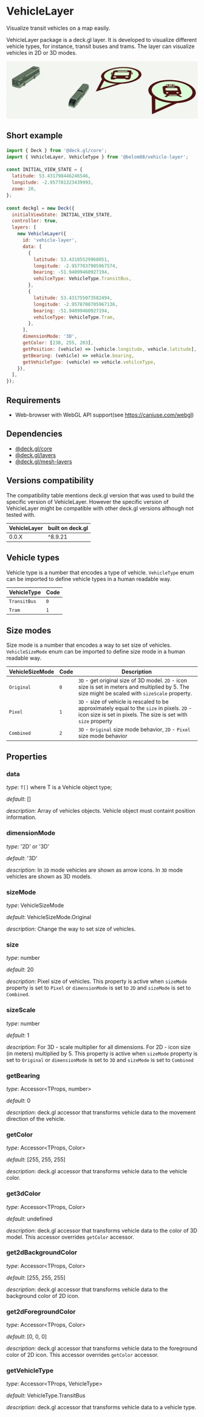 # VehicleLayer

Visualize transit vehicles on a map easily.

VehicleLayer package is a deck.gl layer. It is developed to visualize different vehicle types, for instance, transit buses and trams. The layer can visualize vehicles in 2D or 3D modes.

![Demo image](https://raw.githubusercontent.com/belom88/visgl/main/packages/vehicle-layer/images/demo.png)

## Short example

```javascript
import { Deck } from '@deck.gl/core';
import { VehicleLayer, VehicleType } from '@belom88/vehicle-layer';

const INITIAL_VIEW_STATE = {
  latitude: 53.431798446246546,
  longitude: -2.957781323439993,
  zoom: 20,
};

const deckgl = new Deck({
  initialViewState: INITIAL_VIEW_STATE,
  controller: true,
  layers: [
    new VehicleLayer({
      id: 'vehicle-layer',
      data: [
        {
          latitude: 53.43185529968051,
          longitude: -2.9577037905967574,
          bearing: -51.94099460927194,
          vehilceType: VehicleType.TransitBus,
        },
        {
          latitude: 53.431755073582494,
          longitude: -2.9578708705967136,
          bearing: -51.94099460927194,
          vehilceType: VehicleType.Tram,
        },
      ],
      dimensionMode: '3D',
      getColor: [238, 255, 203],
      getPosition: (vehicle) => [vehicle.longitude, vehicle.latitude],
      getBearing: (vehicle) => vehicle.bearing,
      getVehicleType: (vehicle) => vehicle.vehilceType,
    }),
  ],
});
```

## Requirements

- Web-browser with WebGL API support(see https://caniuse.com/webgl)

## Dependencies

- [@deck.gl/core](https://www.npmjs.com/package/@deck.gl/core)
- [@deck.gl/layers](https://www.npmjs.com/package/@deck.gl/layers)
- [@deck.gl/mesh-layers](https://www.npmjs.com/package/@deck.gl/mesh-layers)

## Versions compatibility

The compatibility table mentions deck.gl version that was used to build the specific version of VehicleLayer. However the specific version of VehicleLayer might be compatible with other deck.gl versions although not tested with.

| VehicleLayer | built on deck.gl |
| ------------ | ---------------- |
| 0.0.X        | ^8.9.21          |

## Vehicle types

Vehicle type is a number that encodes a type of vehicle. `VehicleType` enum can be imported to define vehicle types in a human readable way.

| VehicleType  | Code |
| ------------ | ---- |
| `TransitBus` | `0`  |
| `Tram`       | `1`  |

## Size modes

Size mode is a number that encodes a way to set size of vehicles. `VehicleSizeMode` enum can be imported to define size mode in a human readable way.

| VehicleSizeMode | Code | Description                                                                                                                                                   |
| --------------- | ---- | ------------------------------------------------------------------------------------------------------------------------------------------------------------- |
| `Original`      | `0`  | `3D` - get original size of 3D model. `2D` - icon size is set in meters and multiplied by 5. The size might be scaled with `sizeScale` property.              |
| `Pixel`         | `1`  | `3D` - size of vehicle is rescaled to be approximately equal to the `size` in pixels. `2D` - icon size is set in pixels. The size is set with `size` property |
| `Combined`      | `2`  | `3D` - `Original` size mode behavior, `2D` - `Pixel` size mode behavior                                                                                       |

## Properties

### data

_type_: `T[]` where T is a Vehicle object type;

_default_: []

_description_: Array of vehicles objects. Vehicle object must containt position information.

### dimensionMode

_type_: '2D' or '3D'

_default_: '3D'

_description_: In `2D` mode vehicles are shown as arrow icons. In `3D` mode vehicles are shown as 3D models.

### sizeMode

_type_: VehicleSizeMode

_default_: VehicleSizeMode.Original

_description_: Change the way to set size of vehicles.

### size

_type_: number

_default_: 20

_description_: Pixel size of vehicles. This property is active when `sizeMode` property is set to `Pixel` or `dimensionMode` is set to `2D` and `sizeMode` is set to `Combined`.

### sizeScale

_type_: number

_default_: 1

_description_: For 3D - scale multiplier for all dimensions. For 2D - icon size (in meters) multiplied by 5. This property is active when `sizeMode` property is set to `Original` or `dimensionMode` is set to `3D` and `sizeMode` is set to `Combined`

### getBearing

_type_: Accessor<TProps, number>

_default_: 0

_description_: deck.gl accessor that transforms vehicle data to the movement direction of the vehicle.

### getColor

_type_: Accessor<TProps, Color>

_default_: [255, 255, 255]

_description_: deck.gl accessor that transforms vehicle data to the vehicle color.

### get3dColor

_type_: Accessor<TProps, Color>

_default_: undefined

_description_: deck.gl accessor that transforms vehicle data to the color of 3D model. This accessor overrides `getColor` accessor.

### get2dBackgroundColor

_type_: Accessor<TProps, Color>

_default_: [255, 255, 255]

_description_: deck.gl accessor that transforms vehicle data to the background color of 2D icon.

### get2dForegroundColor

_type_: Accessor<TProps, Color>

_default_: [0, 0, 0]

_description_: deck.gl accessor that transforms vehicle data to the foreground color of 2D icon. This accessor overrides `getColor` accessor.

### getVehicleType

_type_: Accessor<TProps, VehicleType>

_default_: VehicleType.TransitBus

_description_: deck.gl accessor that transforms vehicle data to a vehicle type.
